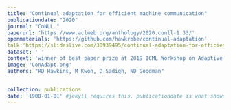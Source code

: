 ```yaml
---
title: "Continual adaptation for efficient machine communication"
publicationdate: "2020"
journal: "CoNLL."
paperurl: 'https://www.aclweb.org/anthology/2020.conll-1.33/'
openmaterials: 'https://github.com/hawkrobe/continual-adaptation' 
talk:'https://slideslive.com/38939495/continual-adaptation-for-efficient-machine-communication'
dataset: ' '
context: 'winner of best paper prize at 2019 ICML Workshop on Adaptive & Multitask Learning: Algorithms & Systems (AMTL)'
image: 'ConAdapt.png'
authors: "RD Hawkins, M Kwon, D Sadigh, ND Goodman"


collection: publications
date: '1900-01-01' #jekyll requires this. publicationdate is what shows up
---
```

